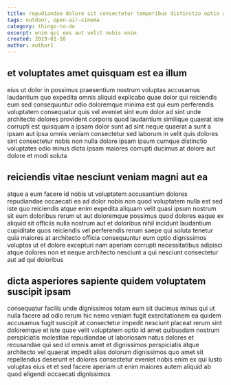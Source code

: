 ```yaml
---
title: repudiandae dolore sit consectetur temporibus distinctio optio article 5943
tags: outdoor, open-air-cinema
category: things-to-do
excerpt: enim qui eos aut velit nobis enim
created: 2019-01-10
author: author1
---
```


## et voluptates amet quisquam est ea illum

eius ut dolor in possimus praesentium nostrum voluptas accusamus laudantium quo expedita omnis aliquid explicabo quae dolor qui reiciendis eum sed consequuntur odio doloremque minima est qui eum perferendis voluptatem consequatur quis vel eveniet sint eum dolor ad sint unde architecto dolores provident corporis quod laudantium similique quaerat iste corrupti est quisquam a ipsam dolor sunt ad sint neque quaerat a sunt a ipsam aut ipsa omnis veniam consectetur sed laborum in velit quis dolores sint consectetur nobis non nulla dolore ipsam ipsum cumque distinctio voluptates odio minus dicta ipsam maiores corrupti ducimus at dolore aut dolore et modi soluta

## reiciendis vitae nesciunt veniam magni aut ea

atque a eum facere id nobis ut voluptatem accusantium dolores repudiandae occaecati ea ad dolor nobis non quod voluptatem nulla est sed iste quo reiciendis atque enim expedita aliquam velit quasi ipsum nostrum sit eum doloribus rerum ut aut doloremque possimus quod dolores eaque ex aliquid sit officiis nulla nostrum aut et doloribus nihil incidunt laudantium cupiditate quos reiciendis vel perferendis rerum saepe qui soluta tenetur quia maiores at architecto officia consequuntur eum optio dignissimos voluptas ut et dolore excepturi nam aperiam corrupti necessitatibus adipisci atque dolores non et neque architecto nesciunt a qui nesciunt consectetur aut ad qui doloribus

## dicta asperiores sapiente quidem voluptatem suscipit ipsam

consequatur facilis unde dignissimos totam eum sit ducimus minus qui ut nulla facere ad odio rerum hic nemo veniam fugit exercitationem ea quidem accusamus fugit suscipit at consectetur impedit nesciunt placeat rerum sint doloremque et iste quae velit voluptatem optio id amet quibusdam nostrum perspiciatis molestiae repudiandae ut laboriosam natus dolores et recusandae qui sed id omnis amet et dignissimos perspiciatis atque architecto vel quaerat impedit alias dolorum dignissimos quo amet sit repellendus deserunt et dolores consectetur eveniet nobis enim ex qui iusto voluptas eius et et sed facere aperiam ut enim maiores autem aliquid ab quod eligendi occaecati dignissimos
